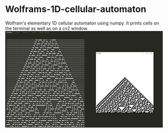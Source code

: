 # Wolframs-1D-cellular-automaton
Wolfram's elementary 1D cellular automaton using numpy. It prints cells on the terminal as well as on a cv2 window.
![alt text](https://github.com/davidmartinez13/Wolframs-1D-cellular-automaton/blob/main/1D_automaton.png)
